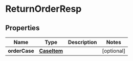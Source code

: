 # ReturnOrderResp

## Properties
Name | Type | Description | Notes
------------ | ------------- | ------------- | -------------
**orderCase** | [**CaseItem**](CaseItem.md) |  |  [optional]
